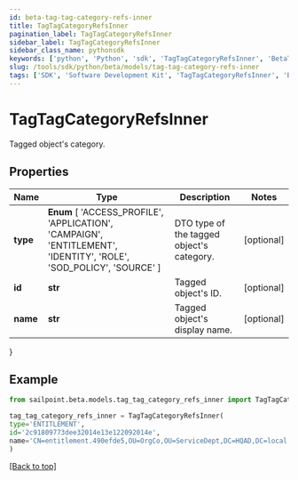 ```yaml
---
id: beta-tag-tag-category-refs-inner
title: TagTagCategoryRefsInner
pagination_label: TagTagCategoryRefsInner
sidebar_label: TagTagCategoryRefsInner
sidebar_class_name: pythonsdk
keywords: ['python', 'Python', 'sdk', 'TagTagCategoryRefsInner', 'BetaTagTagCategoryRefsInner'] 
slug: /tools/sdk/python/beta/models/tag-tag-category-refs-inner
tags: ['SDK', 'Software Development Kit', 'TagTagCategoryRefsInner', 'BetaTagTagCategoryRefsInner']
---
```


# TagTagCategoryRefsInner

Tagged object's category.

## Properties

Name | Type | Description | Notes
------------ | ------------- | ------------- | -------------
**type** |  **Enum** [  'ACCESS_PROFILE',    'APPLICATION',    'CAMPAIGN',    'ENTITLEMENT',    'IDENTITY',    'ROLE',    'SOD_POLICY',    'SOURCE' ] | DTO type of the tagged object's category. | [optional] 
**id** | **str** | Tagged object's ID. | [optional] 
**name** | **str** | Tagged object's display name. | [optional] 
}

## Example

```python
from sailpoint.beta.models.tag_tag_category_refs_inner import TagTagCategoryRefsInner

tag_tag_category_refs_inner = TagTagCategoryRefsInner(
type='ENTITLEMENT',
id='2c91809773dee32014e13e122092014e',
name='CN=entitlement.490efde5,OU=OrgCo,OU=ServiceDept,DC=HQAD,DC=local'
)

```
[[Back to top]](#) 

